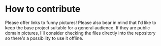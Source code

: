 # How to contribute

Please offer links to funny pictures! Please also bear in mind
that I'd like to keep the base project suitable for a general audience.
If they are public domain pictures, I'll consider checking the files
directly into the repository so there's a possibility to use it offline.
